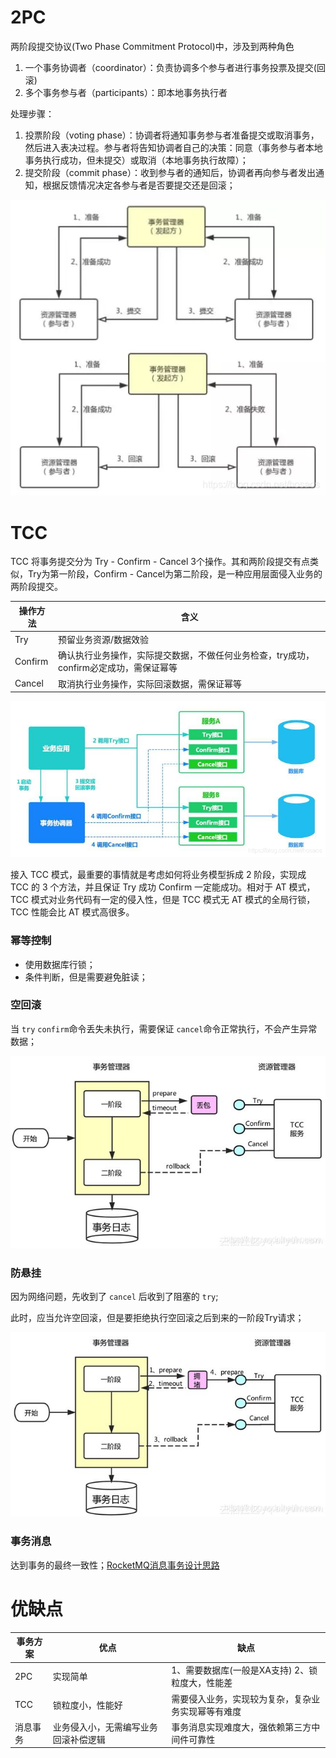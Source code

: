 # 2PC

两阶段提交协议(Two Phase Commitment Protocol)中，涉及到两种角色

1. 一个事务协调者（coordinator）：负责协调多个参与者进行事务投票及提交(回滚)
2. 多个事务参与者（participants）：即本地事务执行者

处理步骤：

1. 投票阶段（voting phase）：协调者将通知事务参与者准备提交或取消事务，然后进入表决过程。参与者将告知协调者自己的决策：同意（事务参与者本地事务执行成功，但未提交）或取消（本地事务执行故障）；
2. 提交阶段（commit phase）：收到参与者的通知后，协调者再向参与者发出通知，根据反馈情况决定各参与者是否要提交还是回滚；

![img](20190409111746632.png)

# TCC

TCC 将事务提交分为 Try - Confirm - Cancel 3个操作。其和两阶段提交有点类似，Try为第一阶段，Confirm - Cancel为第二阶段，是一种应用层面侵入业务的两阶段提交。

| 操作方法 | 含义                                                         |
| -------- | ------------------------------------------------------------ |
| Try      | 预留业务资源/数据效验                                        |
| Confirm  | 确认执行业务操作，实际提交数据，不做任何业务检查，try成功，confirm必定成功，需保证幂等 |
| Cancel   | 取消执行业务操作，实际回滚数据，需保证幂等                   |

![在这里插入图片描述](20190409113546636.png)

接入 TCC 模式，最重要的事情就是考虑如何将业务模型拆成 2 阶段，实现成 TCC 的 3 个方法，并且保证 Try 成功 Confirm 一定能成功。相对于 AT 模式，TCC 模式对业务代码有一定的侵入性，但是 TCC 模式无 AT 模式的全局行锁，TCC 性能会比 AT 模式高很多。

### 幂等控制

- 使用数据库行锁；
- 条件判断，但是需要避免脏读；

### 空回滚

当 `try` `confirm`命令丢失未执行，需要保证 `cancel`命令正常执行，不会产生异常数据；

![在这里插入图片描述](2019041620592316.png)

### 防悬挂

因为网络问题，先收到了 `cancel` 后收到了阻塞的 `try`;

此时，应当允许空回滚，但是要拒绝执行空回滚之后到来的一阶段Try请求；

![在这里插入图片描述](20190416210140253.png)

### 事务消息

达到事务的最终一致性；[RocketMQ消息事务设计思路](https://blog.csdn.net/hosaos/article/details/90050276)



# 优缺点

| 事务方案 | 优点                                 | 缺点                                               |
| -------- | ------------------------------------ | -------------------------------------------------- |
| 2PC      | 实现简单                             | 1、需要数据库(一般是XA支持) 2、锁粒度大，性能差    |
| TCC      | 锁粒度小，性能好                     | 需要侵入业务，实现较为复杂，复杂业务实现幂等有难度 |
| 消息事务 | 业务侵入小，无需编写业务回滚补偿逻辑 | 事务消息实现难度大，强依赖第三方中间件可靠性       |

